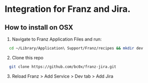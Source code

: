 # Integration for Franz and Jira.

## How to install on OSX

1. Navigate to Franz Application Files and run:

```bash
  cd ~/Library/Application\ Support/Franz/recipes && mkdir dev
```

2. Clone this repo

```bash
  git clone https://github.com/bc0x/franz-jira.git
```

3. Reload Franz > Add Service > Dev tab > Add Jira
